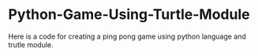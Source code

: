 # Python-Game-Using-Turtle-Module
Here is a code for creating a ping pong game using python language and trutle module. 
